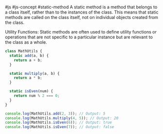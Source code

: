 #js #js-concept #static-method 
A static method is a method that belongs to a class itself, rather than to the instances of the class. This means that static methods are called on the class itself, not on individual objects created from the class.

Utility Functions: Static methods are often used to define utility functions or operations that are not specific to a particular instance but are relevant to the class as a whole.

```js
class MathUtils {
  static add(a, b) {
    return a + b;
  }

  static multiply(a, b) {
    return a * b;
  }

  static isEven(num) {
    return num % 2 === 0;
  }
}

console.log(MathUtils.add(2, 3)); // Output: 5
console.log(MathUtils.multiply(4, 5)); // Output: 20
console.log(MathUtils.isEven(6)); // Output: true
console.log(MathUtils.isEven(7)); // Output: false
```

